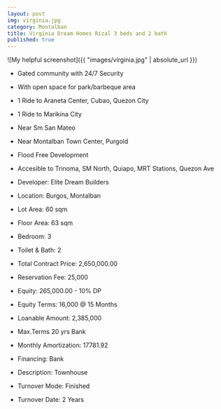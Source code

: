 ```yaml
---
layout: post
img: virginia.jpg
category: Montalban
title: Virginia Dream Homes Rizal 3 beds and 2 bath
published: true
---
```


![My helpful screenshot]({{ "images/virginia.jpg" | absolute_url }})

- Gated community with 24/7 Security
-  With open space for park/barbeque area
-  1 Ride to Araneta Center, Cubao, Quezon City
-  1 Ride to Marikina City
-  Near Sm San Mateo
-  Near Montalban Town Center, Purgold
-  Flood Free Development
-  Accesible to Trinoma, SM North, Quiapo, MRT Stations, Quezon Ave

- Developer: Elite Dream Builders
- Location: Burgos, Montalban 
- Lot Area: 60 sqm
- Floor Area: 63 sqm
- Bedroom: 3
- Toilet & Bath: 2


- Total Contract Price: 2,650,000.00
- Reservation Fee: 25,000
- Equity: 265,000.00 - 10% DP
- Equity Terms: 16,000 @ 15 Months
- Loanable Amount: 2,385,000
- Max.Terms	20 yrs Bank
- Monthly Amortization: 17781.92
- Financing: Bank

- Description: Townhouse
- Turnover Mode: Finished
- Turnover Date: 2 Years